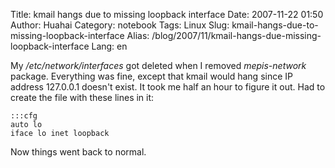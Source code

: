 Title: kmail hangs due to missing loopback interface
Date: 2007-11-22 01:50
Author: Huahai
Category: notebook
Tags: Linux
Slug: kmail-hangs-due-to-missing-loopback-interface
Alias: /blog/2007/11/kmail-hangs-due-missing-loopback-interface
Lang: en

My */etc/network/interfaces* got deleted when I removed *mepis-network* package. Everything was fine, except that kmail would hang since IP address 127.0.0.1 doesn't exist. It took me half an hour to figure it out. Had to create the file with these lines in it:

    :::cfg
    auto lo  
    iface lo inet loopback

Now things went back to normal.
